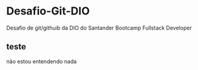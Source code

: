 # Desafio-Git-DIO
Desafio de git/githuib da DIO do Santander Bootcamp Fullstack Developer

## teste


não estou entendendo nada 
